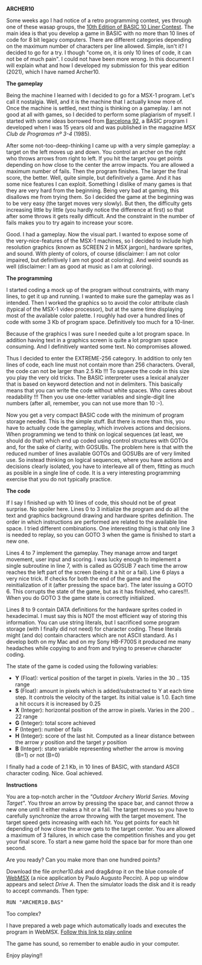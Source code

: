 <B>ARCHER10</B>

Some weeks ago I had notice of a retro programming contest, yes through one of these wasap groups, the <A HREF="https://gkanold.wixsite.com/homeputerium/rules2021">10th Edition of BASIC 10 Liner Contest</A>. The main idea is that you develop a game in BASIC with no more than 10 lines of code for 8 bit legacy computers. There are different categories depending on the maximum number of characters per line allowed. Simple, isn't it? I decided to go for a try. I though "come on, it is only 10 lines of code, it can not be of much pain". I could not have been more wrong. In this document I will explain what and how I developed my submission for this year edition (2021), which I have named Archer10.


<B>The gameplay</B>

Being the machine I learned with I decided to go for a MSX-1 program. Let's call it nostalgia. Well, and it is the machine that I actually know more of. Once the machine is settled, next thing is thinking on a gameplay. I am not good at all with games, so I decided to perform some plagiarism of myself. I started with some ideas borrowed from <A HREF="https://humbertomb.blogspot.com/2019/04/barcelona92-mi-primer-juego-msx.html">Barcelona 92</A>, a BASIC program I developed when I was 15 years old and was published in the magazine <I>MSX Club de Programas nº 3-4</I> (1985).

After some not-too-deep-thinking I came up with a very simple gameplay: a target on the left moves up and down. You control an archer on the right who throws arrows from right to left. If you hit the target you get points depending on how close to the center the arrow impacts. You are allowed a maximum number of fails. Then the program finishes. The larger the final score, the better. Well, quite simple, but definitively a game. And it has some nice features I can exploit. Something I dislike of many games is that they are very hard from the beginning. Being very bad at gaming, this disallows me from trying them. So I decided the game at the beginning was to be very easy (the target moves very slowly). But then, the difficulty gets increasing little by little (you hardly notice the difference at first) so that after some throws it gets really difficult. And the constraint in the number of fails makes you to try again to increase your score.

Good. I had a gameplay. Now the visual part. I wanted to expose some of the very-nice-features of the MSX-1 machines, so I decided to include high resolution graphics (known as SCREEN 2 in MSX jargon), hardware sprites, and sound. With plenty of colors, of course (disclaimer: I am not color impaired, but definitively I am not good at coloring). And weird sounds as well (disclaimer: I am as good at music as I am at coloring).

<B>The programming</B>

I started coding a mock up of the program without constraints, with many lines, to get it up and running. I wanted to make sure the gameplay was as I intended. Then I worked the graphics so to avoid the color attribute clash (typical of the MSX-1 video processor), but at the same time displaying most of the available color palette. I roughly had over a hundred lines of code with some 3 Kb of program space. Definitively too much for a 10-liner.

Because of the graphics I was sure I needed quite a lot program space. In addition having text in a graphics screen is quite a lot program space consuming. And I definitively wanted some text. No compromises allowed. 

Thus I decided to enter the EXTREME-256 category. In addition to only ten lines of code, each line must not contain more than 256 characters. Overall, the code can not be larger than 2.5 Kb !!! To squeeze the code in this size you play the very old tricks. The BASIC interpreter uses a lexical analyzer that is based on keyword detection and not in delimiters. This basically means that you can write the code without white spaces. Who cares about readability !!! Then you use one-letter variables and single-digit line numbers (after all, remember, you can not use more than 10 :-). 

Now you get a very compact BASIC code with the minimum of program storage needed. This is the simple stuff. But there is more than this, you have to actually code the gameplay, which involves actions and decisions. When programming we tend to think on logical sequences (at least, we should do that) which end up coded using control structures with GOTOs and, for the sake of clarity, with GOSUBs. The problem here is that with the reduced number of lines available GOTOs and GOSUBs are of very limited use. So instead thinking on logical sequences, where you have actions and decisions clearly isolated, you have to interleave all of them, fitting as much as posible in a single line of code. It is a very interesting programming exercise that you do not typically practice.

<B>The code</B>

If I say I finished up with 10 lines of code, this should not be of great surprise. No spoiler here. Lines 0 to 3 initialize the program and do all the text and graphics background drawing and hardware sprites definition. The order in which instructions are performed are related to the available line space. I tried different combinations. One interesting thing is that only line 3 is needed to replay, so you can GOTO 3 when the game is finished to start a new one.

Lines 4 to 7 implement the gameplay. They manage arrow and target movement, user input and scoring. I was lucky enough to implement a single subroutine in line 7, with is called as GOSUB 7 each time the arrow reaches the left part of the screen (being it a hit or a fail). Line 6 plays a very nice trick. If checks for both the end of the game and the reinitialization of it (after pressing the space bar). The later issuing a GOTO 6. This corrupts the state of the game, but as it has finished, who cares!!!. When you do GOTO 3 the game state is correctly initialized.

Lines 8 to 9 contain DATA definitions for the hardware sprites coded in hexadecimal. I must say this is NOT the most efficient way of storing this information. You can use string literals, but I sacrificed some program storage (with I finally did not need) for character coding. These literals might (and do) contain characters which are not ASCII standard. As I develop both on my Mac and on my Sony HB-F700S it produced me many headaches while copying to and from and trying to preserve character coding.

The state of the game is coded using the following variables:

<UL>
<LI><B>Y</B> (Float): vertical position of the target in pixels. Varies in the 30 .. 135 range</LI>
<LI><B>S</B> (Float): amount in pixels which is added/substracted to Y at each time step. It controls the velocity of the target. Its initial value is 1.0. Each time a hit occurs it is increased by 0.25 </LI>
<LI><B>X</B> (Integer): horizontal position of the arrow in pixels. Varies in the 200 .. 22 range</LI>
<LI><B>G</B> (Integer): total score achieved</LI>
<LI><B>F</B> (Integer): number of fails</LI>
<LI><B>H</B> (Integer): score of the last hit. Computed as a linear distance between the arrow <I>y</I> position and the target <I>y</I> position</LI>
<LI><B>B</B> (Integer): state variable representing whether the arrow is moving (B=1) or not (B=0)</LI>
</UL>

I finally had a code of 2.1 Kb, in 10 lines of BASIC, with standard ASCII character coding. Nice. Goal achieved.

<B>Instructions</B>

You are a top-notch archer in the <I>"Outdoor Archery World Series. Moving Target"</I>. You throw an arrow by pressing the space bar, and cannot throw a new one until it either makes a hit or a fail. The target moves so you have to carefully synchronize the arrow throwing with the target movement. The target speed gets increasing with each hit. You get points for each hit depending of how close the arrow gets to the target center. You are allowed a maximum of 3 failures, in which case the competition finishes and you get your final score. To start a new game hold the space bar for more than one second.

Are you ready? Can you make more than one hundred points?

Download the file <I>archer10.dsk</I> and drag&drop it on the blue console of <A HREF="https://webmsx.org">WebMSX</A> (a nice application by Paulo Augusto Peccin). A pop up window appears and select <I>Drive A</I>. Then the simulator loads the disk and it is ready to accept commands. Then type:

<TT>RUN "ARCHER10.BAS"</TT>

Too complex? 

I have prepared a web page which automatically loads and executes the program in WebMSX. <A HREF="http://giia.inf.um.es/storage/archer10.html">Follow this link to play online</A>

The game has sound, so remember to enable audio in your computer.

Enjoy playing!!


